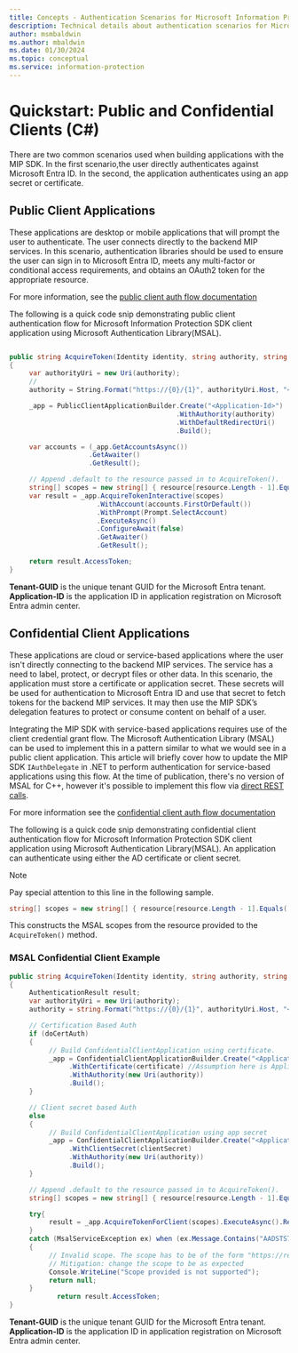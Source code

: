 ```yaml
---
title: Concepts - Authentication Scenarios for Microsoft Information Protection (MIP) SDK C# clients
description: Technical details about authentication scenarios for Microsoft Information Protection SDK C# client applications.
author: msmbaldwin
ms.author: mbaldwin
ms.date: 01/30/2024
ms.topic: conceptual
ms.service: information-protection
---
```


# Quickstart: Public and Confidential Clients (C#)

There are two common scenarios used when building applications with the MIP SDK. In the first scenario,the user directly authenticates against Microsoft Entra ID. In the second, the application authenticates using an app secret or certificate.

## Public Client Applications

These applications are desktop or mobile applications that will prompt the user to authenticate. The user connects directly to the backend MIP services. In this scenario, authentication libraries should be used to ensure the user can sign in to Microsoft Entra ID, meets any multi-factor or conditional access requirements, and obtains an OAuth2 token for the appropriate resource.

For more information, see the [public client auth flow documentation](/azure/active-directory/develop/msal-net-initializing-client-applications#initializing-a-public-client-application-from-configuration-options)

The following is a quick code snip demonstrating public client authentication flow for Microsoft Information Protection SDK client application using Microsoft Authentication Library(MSAL).

```csharp

public string AcquireToken(Identity identity, string authority, string resource, string claims)
{
     var authorityUri = new Uri(authority);
     // 
     authority = String.Format("https://{0}/{1}", authorityUri.Host, "<Tenant-GUID>");

     _app = PublicClientApplicationBuilder.Create("<Application-Id>")
                                          .WithAuthority(authority)
                                          .WithDefaultRedirectUri()
                                          .Build();

     var accounts = (_app.GetAccountsAsync())
                    .GetAwaiter()
                    .GetResult();

     // Append .default to the resource passed in to AcquireToken().     
     string[] scopes = new string[] { resource[resource.Length - 1].Equals('/') ? $"{resource}.default" : $"{resource}/.default" };
     var result = _app.AcquireTokenInteractive(scopes)
                      .WithAccount(accounts.FirstOrDefault())
                      .WithPrompt(Prompt.SelectAccount)
                      .ExecuteAsync()
                      .ConfigureAwait(false)
                      .GetAwaiter()
                      .GetResult();

     return result.AccessToken;
}
```

**Tenant-GUID** is the unique tenant GUID for the Microsoft Entra tenant.
**Application-ID** is the application ID in application registration on Microsoft Entra admin center.

## Confidential Client Applications

These applications are cloud or service-based applications where the user isn't directly connecting to the backend MIP services. The service has a need to label, protect, or decrypt files or other data. In this scenario, the application must store a certificate or application secret. These secrets will be used for authentication to Microsoft Entra ID and use that secret to fetch tokens for the backend MIP services. It may then use the MIP SDK’s delegation features to protect or consume content on behalf of a user.

Integrating the MIP SDK with service-based applications requires use of the client credential grant flow. The Microsoft Authentication Library (MSAL) can be used to implement this in a pattern similar to what we would see in a public client application. This article will briefly cover how to update the MIP SDK `IAuthDelegate` in .NET to perform authentication for service-based applications using this flow. At the time of publication, there's no version of MSAL for C++, however it's possible to implement this flow via [direct REST calls](/azure/active-directory/develop/v2-oauth2-client-creds-grant-flow#get-a-token).

For more information see the [confidential client auth flow documentation](/azure/active-directory/develop/msal-net-initializing-client-applications#initializing-a-confidential-client-application-from-code)

The following is a quick code snip demonstrating confidential client authentication flow for Microsoft Information Protection SDK client application using Microsoft Authentication Library(MSAL). An application can authenticate using either the AD certificate or client secret.

> [!NOTE]
> Pay special attention to this line in the following sample. 
>
> ```csharp
> string[] scopes = new string[] { resource[resource.Length - 1].Equals('/') ? $"{resource}.default" : $"{resource}/.default" };
> ```
> This constructs the MSAL scopes from the resource provided to the `AcquireToken()` method. 

### MSAL Confidential Client Example

```csharp
public string AcquireToken(Identity identity, string authority, string resource, string claim)
{
     AuthenticationResult result;
     var authorityUri = new Uri(authority);
     authority = string.Format("https://{0}/{1}", authorityUri.Host, "<Tenant-GUID>");

     // Certification Based Auth
     if (doCertAuth)
     {
          // Build ConfidentialClientApplication using certificate.
          _app = ConfidentialClientApplicationBuilder.Create("<Application-Id>")
               .WithCertificate(certificate) //Assumption here is Application passes a certificate created using certificate thumbprint
               .WithAuthority(new Uri(authority))
               .Build();
     }

     // Client secret based Auth
     else
     {
          // Build ConfidentialClientApplication using app secret
          _app = ConfidentialClientApplicationBuilder.Create("<Application-Id>")
               .WithClientSecret(clientSecret)
               .WithAuthority(new Uri(authority))
               .Build();
     }

     // Append .default to the resource passed in to AcquireToken().
     string[] scopes = new string[] { resource[resource.Length - 1].Equals('/') ? $"{resource}.default" : $"{resource}/.default" };

     try{
          result = _app.AcquireTokenForClient(scopes).ExecuteAsync().Result;
     }
     catch (MsalServiceException ex) when (ex.Message.Contains("AADSTS70011"))
     {
          // Invalid scope. The scope has to be of the form "https://resourceurl/.default"
          // Mitigation: change the scope to be as expected
          Console.WriteLine("Scope provided is not supported");
          return null;
     }
            return result.AccessToken;
}

```
**Tenant-GUID** is the unique tenant GUID for the Microsoft Entra tenant.
**Application-ID** is the application ID in application registration on Microsoft Entra admin center.
